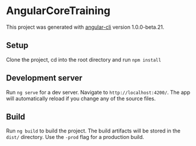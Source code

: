 # AngularCoreTraining

This project was generated with [angular-cli](https://github.com/angular/angular-cli) version 1.0.0-beta.21.

## Setup
Clone the project, cd into the root directory and run `npm install`

## Development server
Run `ng serve` for a dev server. Navigate to `http://localhost:4200/`. The app will automatically reload if you change any of the source files.

## Build

Run `ng build` to build the project. The build artifacts will be stored in the `dist/` directory. Use the `-prod` flag for a production build.
